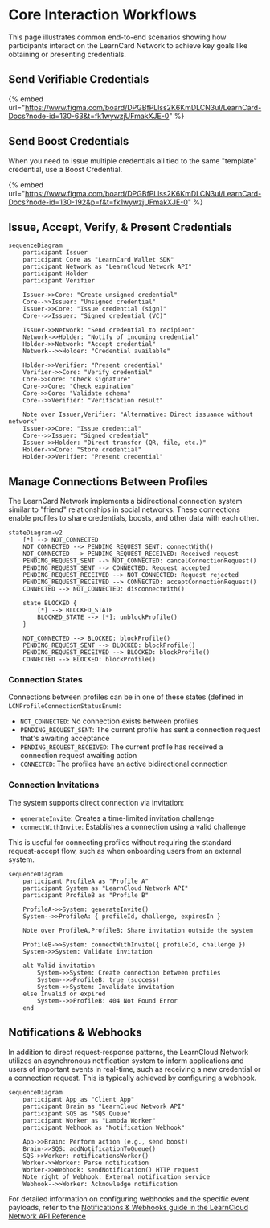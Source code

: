 # Core Interaction Workflows

This page illustrates common end-to-end scenarios showing how participants interact on the LearnCard Network to achieve key goals like obtaining or presenting credentials.

## Send Verifiable Credentials

{% embed url="https://www.figma.com/board/DPGBfPLlss2K6KmDLCN3ul/LearnCard-Docs?node-id=130-63&t=fk1wywzjUFmakXJE-0" %}

## Send Boost Credentials

When you need to issue multiple credentials all tied to the same "template" credential, use a Boost Credential.

{% embed url="https://www.figma.com/board/DPGBfPLlss2K6KmDLCN3ul/LearnCard-Docs?node-id=130-192&p=f&t=fk1wywzjUFmakXJE-0" %}

## Issue, Accept, Verify, & Present Credentials

```mermaid
sequenceDiagram
    participant Issuer
    participant Core as "LearnCard Wallet SDK"
    participant Network as "LearnCloud Network API"
    participant Holder
    participant Verifier

    Issuer->>Core: "Create unsigned credential"
    Core-->>Issuer: "Unsigned credential"
    Issuer->>Core: "Issue credential (sign)"
    Core-->>Issuer: "Signed credential (VC)"

    Issuer->>Network: "Send credential to recipient"
    Network->>Holder: "Notify of incoming credential"
    Holder->>Network: "Accept credential"
    Network-->>Holder: "Credential available"

    Holder->>Verifier: "Present credential"
    Verifier->>Core: "Verify credential"
    Core->>Core: "Check signature"
    Core->>Core: "Check expiration"
    Core->>Core: "Validate schema"
    Core-->>Verifier: "Verification result"

    Note over Issuer,Verifier: "Alternative: Direct issuance without network"
    Issuer->>Core: "Issue credential"
    Core-->>Issuer: "Signed credential"
    Issuer->>Holder: "Direct transfer (QR, file, etc.)"
    Holder->>Core: "Store credential"
    Holder->>Verifier: "Present credential"
```



## Manage Connections Between Profiles <a href="#connection-management" id="connection-management"></a>

The LearnCard Network implements a bidirectional connection system similar to "friend" relationships in social networks. These connections enable profiles to share credentials, boosts, and other data with each other.

```mermaid
stateDiagram-v2
    [*] --> NOT_CONNECTED
    NOT_CONNECTED --> PENDING_REQUEST_SENT: connectWith()
    NOT_CONNECTED --> PENDING_REQUEST_RECEIVED: Received request
    PENDING_REQUEST_SENT --> NOT_CONNECTED: cancelConnectionRequest()
    PENDING_REQUEST_SENT --> CONNECTED: Request accepted
    PENDING_REQUEST_RECEIVED --> NOT_CONNECTED: Request rejected
    PENDING_REQUEST_RECEIVED --> CONNECTED: acceptConnectionRequest()
    CONNECTED --> NOT_CONNECTED: disconnectWith()

    state BLOCKED {
        [*] --> BLOCKED_STATE
        BLOCKED_STATE --> [*]: unblockProfile()
    }

    NOT_CONNECTED --> BLOCKED: blockProfile()
    PENDING_REQUEST_SENT --> BLOCKED: blockProfile()
    PENDING_REQUEST_RECEIVED --> BLOCKED: blockProfile()
    CONNECTED --> BLOCKED: blockProfile()
```

### Connection States <a href="#connection-states" id="connection-states"></a>

Connections between profiles can be in one of these states (defined in `LCNProfileConnectionStatusEnum`):

* `NOT_CONNECTED`: No connection exists between profiles
* `PENDING_REQUEST_SENT`: The current profile has sent a connection request that's awaiting acceptance
* `PENDING_REQUEST_RECEIVED`: The current profile has received a connection request awaiting action
* `CONNECTED`: The profiles have an active bidirectional connection

### Connection Invitations <a href="#connection-invitations" id="connection-invitations"></a>

The system supports direct connection via invitation:

* `generateInvite`: Creates a time-limited invitation challenge
* `connectWithInvite`: Establishes a connection using a valid challenge

This is useful for connecting profiles without requiring the standard request-accept flow, such as when onboarding users from an external system.

```mermaid
sequenceDiagram
    participant ProfileA as "Profile A"
    participant System as "LearnCloud Network API"
    participant ProfileB as "Profile B"

    ProfileA->>System: generateInvite()
    System-->>ProfileA: { profileId, challenge, expiresIn }

    Note over ProfileA,ProfileB: Share invitation outside the system

    ProfileB->>System: connectWithInvite({ profileId, challenge })
    System->>System: Validate invitation

    alt Valid invitation
        System->>System: Create connection between profiles
        System-->>ProfileB: true (success)
        System->>System: Invalidate invitation
    else Invalid or expired
        System-->>ProfileB: 404 Not Found Error
    end
```

## Notifications & Webhooks

In addition to direct request-response patterns, the LearnCloud Network utilizes an asynchronous notification system to inform applications and users of important events in real-time, such as receiving a new credential or a connection request. This is typically achieved by configuring a webhook.&#x20;

```mermaid
sequenceDiagram
    participant App as "Client App"
    participant Brain as "LearnCloud Network API"
    participant SQS as "SQS Queue"
    participant Worker as "Lambda Worker"
    participant Webhook as "Notification Webhook"

    App->>Brain: Perform action (e.g., send boost)
    Brain->>SQS: addNotificationToQueue()
    SQS->>Worker: notificationsWorker()
    Worker->>Worker: Parse notification
    Worker->>Webhook: sendNotification() HTTP request
    Note right of Webhook: External notification service
    Webhook-->>Worker: Acknowledge notification
```

For detailed information on configuring webhooks and the specific event payloads, refer to the [Notifications & Webhooks guide in the LearnCloud Network API Reference](../../sdks/learncard-network/notifications.md)

